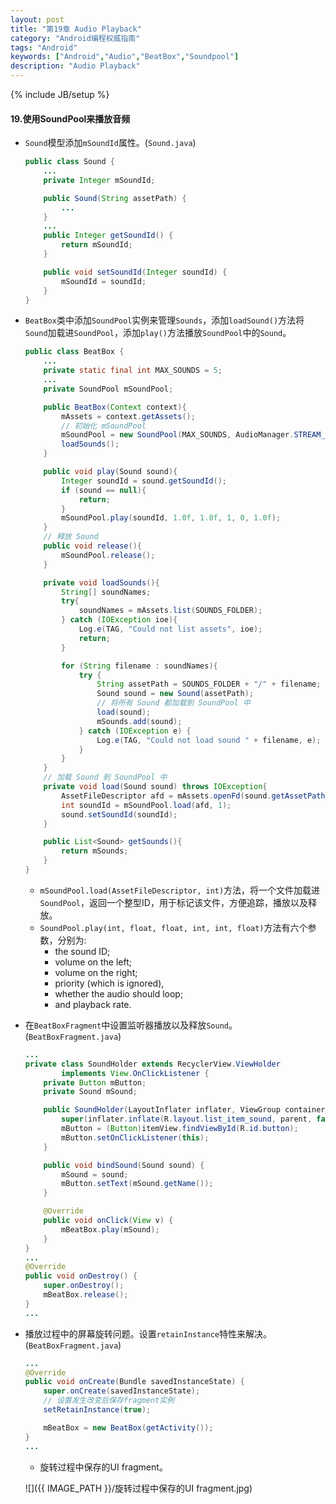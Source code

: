 ```yaml
---
layout: post
title: "第19章 Audio Playback"
category: "Android编程权威指南"
tags: "Android"
keywords: ["Android","Audio","BeatBox","Soundpool"]
description: "Audio Playback"
---
```

{% include JB/setup %}

#### 19.使用SoundPool来播放音频

+ `Sound`模型添加`mSoundId`属性。(`Sound.java`)

	```java
    public class Sound {
        ...
        private Integer mSoundId;

        public Sound(String assetPath) {
            ...
        }
        ...
        public Integer getSoundId() {
            return mSoundId;
        }

        public void setSoundId(Integer soundId) {
            mSoundId = soundId;
        }
    }
	```

+ `BeatBox`类中添加`SoundPool`实例来管理`Sounds`，添加`loadSound()`方法将`Sound`加载进`SoundPool`，添加`play()`方法播放`SoundPool`中的`Sound`。

	```java
    public class BeatBox {
        ...
        private static final int MAX_SOUNDS = 5;
        ...
        private SoundPool mSoundPool;

        public BeatBox(Context context){
            mAssets = context.getAssets();
            // 初始化 mSoundPool
            mSoundPool = new SoundPool(MAX_SOUNDS, AudioManager.STREAM_MUSIC, 0);
            loadSounds();
        }

        public void play(Sound sound){
            Integer soundId = sound.getSoundId();
            if (sound == null){
                return;
            }
            mSoundPool.play(soundId, 1.0f, 1.0f, 1, 0, 1.0f);
        }
        // 释放 Sound
        public void release(){
            mSoundPool.release();
        }

        private void loadSounds(){
            String[] soundNames;
            try{
                soundNames = mAssets.list(SOUNDS_FOLDER);
            } catch (IOException ioe){
                Log.e(TAG, "Could not list assets", ioe);
                return;
            }

            for (String filename : soundNames){
                try {
                    String assetPath = SOUNDS_FOLDER + "/" + filename;
                    Sound sound = new Sound(assetPath);
                    // 将所有 Sound 都加载到 SoundPool 中
                    load(sound);
                    mSounds.add(sound);
                } catch (IOException e) {
                    Log.e(TAG, "Could not load sound " + filename, e);
                }
            }
        }
        // 加载 Sound 到 SoundPool 中
        private void load(Sound sound) throws IOException{
            AssetFileDescriptor afd = mAssets.openFd(sound.getAssetPath());
            int soundId = mSoundPool.load(afd, 1);
            sound.setSoundId(soundId);
        }

        public List<Sound> getSounds(){
            return mSounds;
        }
    }
	```

	+ `mSoundPool.load(AssetFileDescriptor, int)`方法，将一个文件加载进`SoundPool`，返回一个整型ID，用于标记该文件，方便追踪，播放以及释放。
	+ `SoundPool.play(int, float, float, int, int, float)`方法有六个参数，分别为:
		- the sound ID;
		- volume on the left;
		- volume on the right;
		- priority (which is ignored),
		- whether the audio should loop;
		- and playback rate.

+ 在`BeatBoxFragment`中设置监听器播放以及释放`Sound`。(`BeatBoxFragment.java`)

	```java
	...
    private class SoundHolder extends RecyclerView.ViewHolder
            implements View.OnClickListener {
        private Button mButton;
        private Sound mSound;

        public SoundHolder(LayoutInflater inflater, ViewGroup container) {
            super(inflater.inflate(R.layout.list_item_sound, parent, false));
            mButton = (Button)itemView.findViewById(R.id.button);
            mButton.setOnClickListener(this);
        }

        public void bindSound(Sound sound) {
            mSound = sound;
            mButton.setText(mSound.getName());
        }

        @Override
        public void onClick(View v) {
            mBeatBox.play(mSound);
        }
    }
	...
	@Override
    public void onDestroy() {
        super.onDestroy();
        mBeatBox.release();
    }
    ...
	```

+ 播放过程中的屏幕旋转问题。设置`retainInstance`特性来解决。(`BeatBoxFragment.java`)

	```java
    ...
    @Override
    public void onCreate(Bundle savedInstanceState) {
        super.onCreate(savedInstanceState);
		// 设置发生改变后保存fragment实例
        setRetainInstance(true);

        mBeatBox = new BeatBox(getActivity());
    }
    ...
	```
	+ 旋转过程中保存的UI fragment。

	![]({{ IMAGE_PATH }}/旋转过程中保存的UI fragment.jpg)








































